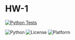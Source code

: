 # HW-1


[![Python Tests](https://github.com/SE-Group-97/HW-1/actions/workflows/main.yml/badge.svg)](https://github.com/SE-Group-97/HW-1/actions/workflows/main.yml)


![Python](https://img.shields.io/badge/language-Python-blue)
![License](https://img.shields.io/badge/license-AGPL--3.0-red)
![Platform](https://img.shields.io/badge/platform-Linux-brightgreen)
